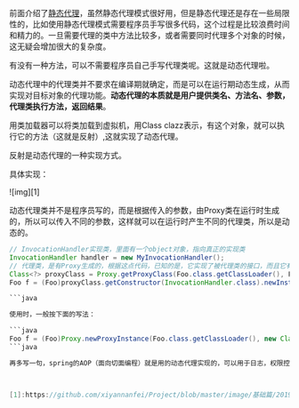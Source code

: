 前面介绍了[静态代理](/base/静态代理.md)，虽然静态代理模式很好用，但是静态代理还是存在一些局限性的，比如使用静态代理模式需要程序员手写很多代码，这个过程是比较浪费时间和精力的。一旦需要代理的类中方法比较多，或者需要同时代理多个对象的时候，这无疑会增加很大的复杂度。

有没有一种方法，可以不需要程序员自己手写代理类呢。这就是动态代理啦。

动态代理中的代理类并不要求在编译期就确定，而是可以在运行期动态生成，从而实现对目标对象的代理功能。**动态代理的本质就是用户提供类名、方法名、参数，代理类执行方法，返回结果**。

用类加载器可以将类加载到虚拟机，用Class clazz表示，有这个对象，就可以执行它的方法（这就是反射）,这就实现了动态代理。

反射是动态代理的一种实现方式。

具体实现：

![img][1]


动态代理类并不是程序员写的，而是根据传入的参数，由Proxy类在运行时生成的，所以可以传入不同的参数，这样就可以在运行时产生不同的代理类，所以是动态的。

```java
// InvocationHandler实现类，里面有一个object对象，指向真正的实现类
InvocationHandler handler = new MyInvocationHandler();
// 代理类，是有Proxy生成的，根据这点代码，已知的是，它实现了被代理类的接口，而且它有个参数为InvocationHandler作为参数的构造函数
Class<?> proxyClass = Proxy.getProxyClass(Foo.class.getClassLoader(), Foo.class);
Foo f = (Foo)proxyClass.getConstructor(InvocationHandler.class).newInstance(handler);

```java

使用时，一般按下面的写法：

```java
Foo f = (Foo)Proxy.newProxyInstance(Foo.class.getClassLoader(), new Class<?>[]{Foo.class}, handler);
```java

再多写一句，spring的AOP（面向切面编程）就是用的动态代理实现的，可以用于日志，权限控制，缓存等，可以在InvocationHandler中的invoke方法内部调用实际方法前后加上一些有用的代码。



[1]:https://github.com/xiyannanfei/Project/blob/master/image/基础篇/2019080072302.png
